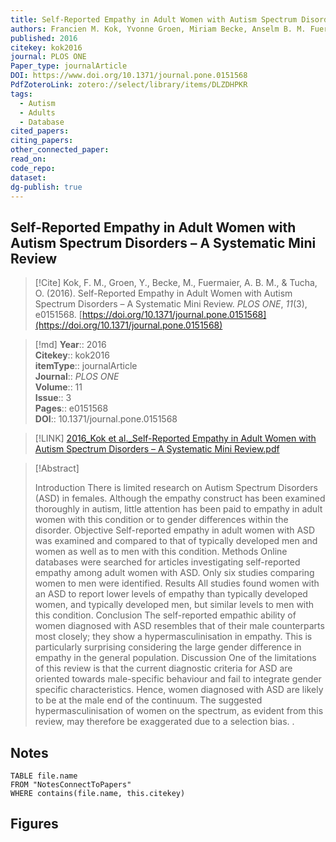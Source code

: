 ```yaml
---
title: Self-Reported Empathy in Adult Women with Autism Spectrum Disorders – A Systematic Mini Review
authors: Francien M. Kok, Yvonne Groen, Miriam Becke, Anselm B. M. Fuermaier, Oliver Tucha
published: 2016
citekey: kok2016
journal: PLOS ONE
Paper_type: journalArticle
DOI: https://www.doi.org/10.1371/journal.pone.0151568
PdfZoteroLink: zotero://select/library/items/DLZDHPKR
tags:
  - Autism
  - Adults
  - Database
cited_papers: 
citing_papers: 
other_connected_paper: 
read_on: 
code_repo: 
dataset: 
dg-publish: true
---
```


## Self-Reported Empathy in Adult Women with Autism Spectrum Disorders – A Systematic Mini Review

> [!Cite]
> Kok, F. M., Groen, Y., Becke, M., Fuermaier, A. B. M., & Tucha, O. (2016). Self-Reported Empathy in Adult Women with Autism Spectrum Disorders – A Systematic Mini Review. _PLOS ONE_, _11_(3), e0151568. [https://doi.org/10.1371/journal.pone.0151568](https://doi.org/10.1371/journal.pone.0151568)


>[!md]
> **Year**:: 2016   
> **Citekey**:: kok2016  
> **itemType**:: journalArticle  
> **Journal**:: *PLOS ONE*  
> **Volume**:: 11  
> **Issue**:: 3   
> **Pages**:: e0151568  
> **DOI**:: 10.1371/journal.pone.0151568    

> [!LINK] 
> [2016_Kok et al._Self-Reported Empathy in Adult Women with Autism Spectrum Disorders – A Systematic Mini Review.pdf](zotero://select/library/items/UYPSCDB7)

> [!Abstract]
>
> Introduction There is limited research on Autism Spectrum Disorders (ASD) in females. Although the empathy construct has been examined thoroughly in autism, little attention has been paid to empathy in adult women with this condition or to gender differences within the disorder. Objective Self-reported empathy in adult women with ASD was examined and compared to that of typically developed men and women as well as to men with this condition. Methods Online databases were searched for articles investigating self-reported empathy among adult women with ASD. Only six studies comparing women to men were identified. Results All studies found women with an ASD to report lower levels of empathy than typically developed women, and typically developed men, but similar levels to men with this condition. Conclusion The self-reported empathic ability of women diagnosed with ASD resembles that of their male counterparts most closely; they show a hypermasculinisation in empathy. This is particularly surprising considering the large gender difference in empathy in the general population. Discussion One of the limitations of this review is that the current diagnostic criteria for ASD are oriented towards male-specific behaviour and fail to integrate gender specific characteristics. Hence, women diagnosed with ASD are likely to be at the male end of the continuum. The suggested hypermasculinisation of women on the spectrum, as evident from this review, may therefore be exaggerated due to a selection bias.
>.
> 


## Notes

```dataview 
TABLE file.name 
FROM "NotesConnectToPapers" 
WHERE contains(file.name, this.citekey)
```



## Figures

